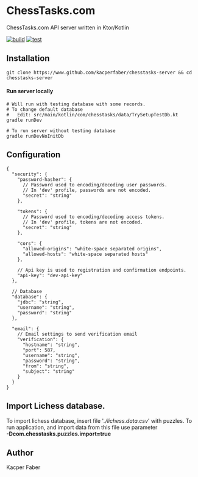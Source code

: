 # ChessTasks.com

ChessTasks.com API server written in Ktor/Kotlin

[![build](https://github.com/kacperfaber/chesstasks-server/actions/workflows/build.yml/badge.svg)](https://github.com/kacperfaber/chesstasks-server/actions/workflows/build.yml)
[![test](https://github.com/kacperfaber/chesstasks-server/actions/workflows/test.yml/badge.svg)](https://github.com/kacperfaber/chesstasks-server/actions/workflows/test.yml)

## Installation

```shell
git clone https://www.github.com/kacperfaber/chesstasks-server && cd chesstasks-server
```


#### Run server locally
```shell
# Will run with testing database with some records.
# To change default database
#   Edit: src/main/kotlin/com/chesstasks/data/TrySetupTestDb.kt
gradle runDev

# To run server without testing database
gradle runDevNoInitDb
```

## Configuration

```json5
{
  "security": {
    "password-hasher": {
      // Password used to encoding/decoding user passwords.
      // In 'dev' profile, passwords are not encoded.
      "secret": "string"
    },

    "tokens": {
      // Password used to encoding/decoding access tokens.
      // In 'dev' profile, tokens are not encoded.
      "secret": "string"
    },

    "cors": {
      "allowed-origins": "white-space separated origins",
      "allowed-hosts": "white-space separated hosts"
    },

    // Api key is used to registration and confirmation endpoints.
    "api-key": "dev-api-key"
  },

  // Database
  "database": {
    "jdbc": "string",
    "username": "string",
    "password": "string"
  },

  "email": {
    // Email settings to send verification email
    "verification": {
      "hostname": "string",
      "port": 587,
      "username": "string",
      "password": "string",
      "from": "string",
      "subject": "string"
    }
  }
}

```

## Import Lichess database.
To import lichess database, insert file '*./lichess.data.csv*' with puzzles.
To run application, and import data from this file use parameter 
<br>
**-Dcom.chesstasks.puzzles.import=true**

## Author
Kacper Faber
